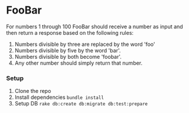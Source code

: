 # FooBar

For numbers 1 through 100 FooBar should 
receive a number as input and then
return a response based on the following rules:

1) Numbers divisible by three are replaced by the word 'foo'
2) Numbers divisible by five by the word 'bar'.
3) Numbers divisible by both become 'foobar'.
4) Any other number should simply return that number.

### Setup
1. Clone the repo
1. Install dependencies `bundle install`
1. Setup DB `rake db:create db:migrate db:test:prepare`
